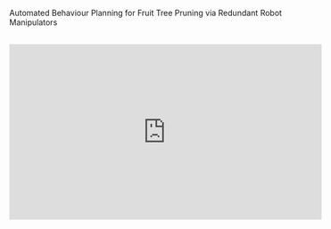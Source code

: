 Automated Behaviour Planning for Fruit Tree Pruning via Redundant Robot Manipulators

<br>

<iframe width="560" height="315" src="https://www.youtube.com/embed/slQQ0rYcY2Q?si=InEGT-HLbMaGFzaH" title="YouTube video player" frameborder="0" allow="accelerometer; autoplay; clipboard-write; encrypted-media; gyroscope; picture-in-picture; web-share" referrerpolicy="strict-origin-when-cross-origin" allowfullscreen></iframe>

<br>
